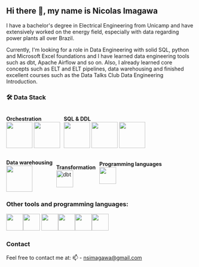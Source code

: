 ## Hi there 👋, my name is Nicolas Imagawa

I have a bachelor's degree in Electrical Engineering from Unicamp and have extensively worked on the energy field, especially with data regarding power plants all over Brazil.

Currently, I'm looking for a role in Data Engineering with solid SQL, python and Microsoft Excel foundations and I have learned data engineering tools such as dbt, Apache Airflow and so on. Also, I already learned core concepts such as ELT and ELT pipelines, data warehousing and finished excellent courses such as the Data Talks Club Data Engineering Introduction.

### 🛠️ Data Stack  

<div style="display: flex; flex-wrap: wrap; gap: 10px; align-items: center;">
  <div>
    <br><strong>Orchestration</strong><br>
    <img src="https://cdn.jsdelivr.net/gh/devicons/devicon@latest/icons/apacheairflow/apacheairflow-original-wordmark.svg" width="70" height="70" />
    <img src="https://kestra.io/ui/logo.svg" width="70" height="70" />
  </div>
  <div/>
    <br><strong>SQL & DDL</strong><br>
    <img src="https://cdn.jsdelivr.net/gh/devicons/devicon@latest/icons/postgresql/postgresql-plain-wordmark.svg" width="70" height="70" />
    <img src="https://cdn.jsdelivr.net/gh/devicons/devicon@latest/icons/mysql/mysql-original-wordmark.svg" width="70" height="70" />
    <img src="https://cdn.jsdelivr.net/gh/devicons/devicon@latest/icons/oracle/oracle-original.svg" width="70" height="70" />
  </div>
    <div/>
    <br><strong>Data warehousing</strong><br>
    <img src="https://cdn.jsdelivr.net/gh/devicons/devicon@latest/icons/googlecloud/googlecloud-original-wordmark.svg" width="70" height="70" />
  </div>
  <div>
    <br><strong>Transformation</strong><br>
    <img alt="dbt" src="https://camo.githubusercontent.com/86d37f117e6ff644c3a0a3029f6b5cedd0b6a0b4a5ad478733ef7e14b0e5a45b/68747470733a2f2f7777772e6765746462742e636f6d2f686962652f73332f68756266696c65732f6462742d6d61726b2d7369676e61747572652e737667" width="45" height="45" />
  </div>
  <div>
    <strong>Programming languages</strong><br>
    <img src="https://cdn.jsdelivr.net/gh/devicons/devicon@latest/icons/python/python-original-wordmark.svg" width="45" height="45" />
  </div>
</div>
          
### Other tools and programming languages:

<img src="https://cdn.jsdelivr.net/gh/devicons/devicon@latest/icons/linux/linux-original.svg" width="45" height="45" /><img src="https://cdn.jsdelivr.net/gh/devicons/devicon@latest/icons/c/c-original.svg" width="45" height="45" /> <img src="https://cdn.jsdelivr.net/gh/devicons/devicon@latest/icons/arduino/arduino-original-wordmark.svg" width="45" height="45" /><img src="https://cdn.jsdelivr.net/gh/devicons/devicon@latest/icons/html5/html5-plain-wordmark.svg" width="45" height="45" /><img src="https://cdn.jsdelivr.net/gh/devicons/devicon@latest/icons/css3/css3-plain-wordmark.svg" width="45" height="45" /><img src="https://cdn.jsdelivr.net/gh/devicons/devicon@latest/icons/javascript/javascript-original.svg" width="45" height="45" />

### Contact
Feel free to contact me at:
📫 - nsimagawa@gmail.com

<!--
**NicolasImagawa/NicolasImagawa** is a ✨ _special_ ✨ repository because its `README.md` (this file) appears on your GitHub profile.

Here are some ideas to get you started:

- 🔭 I’m currently working on ...
- 🌱 I’m currently learning ...
- 👯 I’m looking to collaborate on ...
- 🤔 I’m looking for help with ...
- 💬 Ask me about ...
- 📫 How to reach me: ...
- 😄 Pronouns: ...
- ⚡ Fun fact: ...
-->
